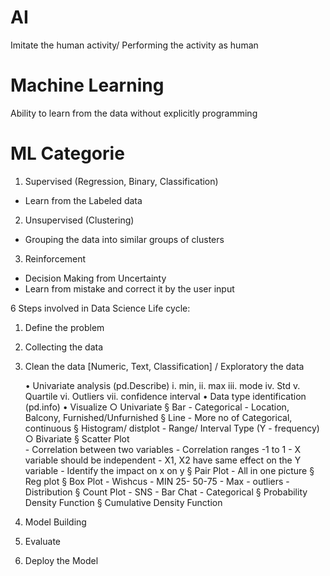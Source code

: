 # AI
Imitate the human activity/ Performing the activity as human 
# Machine Learning
Ability to learn from the data without explicitly programming

# ML Categorie
	
1. Supervised (Regression, Binary, Classification)
- Learn from the Labeled data 
2. Unsupervised (Clustering)
- Grouping the data into  similar groups of clusters
3. Reinforcement 
-  Decision Making from Uncertainty 
- Learn from mistake and correct it by the user input

6 Steps involved in Data Science Life cycle:

1. Define the problem
2. Collecting the data
3. Clean the data [Numeric, Text, Classification] /  Exploratory the data 

	•  Univariate analysis (pd.Describe)
			i. min,
			ii. max
			iii. mode
			iv. Std
			v. Quartile
			vi. Outliers 
			vii. confidence interval
	• Data type identification (pd.info)
	•  Visualize
		○ Univariate
			§ Bar - Categorical - Location, Balcony, Furnished/Unfurnished
			§ Line - More no of Categorical,  continuous 
			§ Histogram/ distplot - Range/ Interval Type (Y - frequency)
		○ Bivariate
			§ Scatter Plot  
				- Correlation between two variables
				- Correlation ranges -1 to 1
				- X variable should be independent 
				- X1, X2 have same effect on the Y variable
				- Identify the impact on x on y
			§ Pair Plot
				- All in one picture
			§ Reg plot
			§ Box Plot
				- Wishcus - MIN 25- 50-75 - Max
				- outliers
				- Distribution
			§ Count Plot
				- SNS
				- Bar Chat
				- Categorical
			§ Probability Density Function
			§ Cumulative Density Function
			
4. Model Building
5. Evaluate 
6. Deploy the Model

